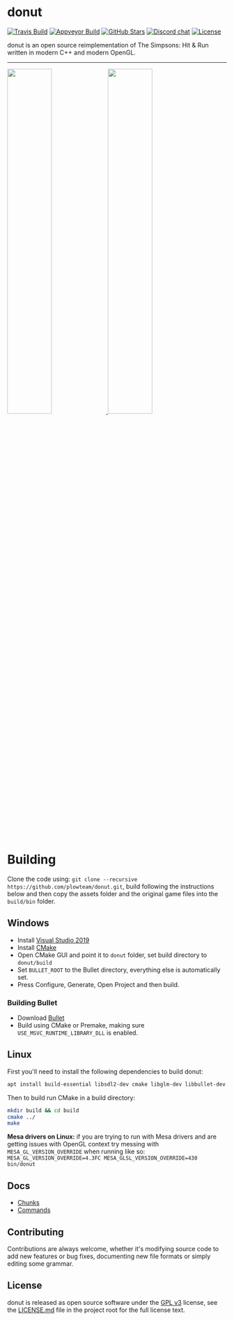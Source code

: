 # donut

[![Travis Build](https://img.shields.io/travis/com/plowteam/donut?logo=travis)](https://travis-ci.com/plowteam/donut)
[![Appveyor Build](https://img.shields.io/appveyor/ci/handsomematt/donut?logo=appveyor)](https://ci.appveyor.com/project/handsomematt/donut)
[![GitHub Stars](https://img.shields.io/github/stars/plowteam/donut?logo=github)](https://github.com/plowteam/donut/stargazers)
[![Discord chat](https://img.shields.io/discord/611594006803120148?logo=discord&logoColor=white)](https://discord.gg/xpdbWzG)
[![License](https://img.shields.io/github/license/plowteam/donut)](LICENSE.md)

donut is an open source reimplementation of The Simpsons: Hit & Run written in modern C++ and modern OpenGL.

---

<a href="https://files.facepunch.com/Layla/2019/August/11/2019-08-09_22-12-28.png">
    <img src="https://files.facepunch.com/Layla/2019/August/11/2019-08-09_22-12-28.png" width="45%">
</a>
<a href="https://files.facepunch.com/Layla/2019/August/11/2019-08-09_22-11-26.png">
    <img src="https://files.facepunch.com/Layla/2019/August/11/2019-08-09_22-11-26.png" width="45%">
</a>

# Building

Clone the code using: `git clone --recursive https://github.com/plowteam/donut.git`, build following the instructions below and then copy the assets folder and the original game files into the `build/bin` folder.

## Windows

* Install [Visual Studio 2019](https://visualstudio.microsoft.com/downloads/)
* Install [CMake](https://cmake.org/download/)
* Open CMake GUI and point it to `donut` folder, set build directory to `donut/build`
* Set `BULLET_ROOT` to the Bullet directory, everything else is automatically set.
* Press Configure, Generate, Open Project and then build.

### Building Bullet

* Download [Bullet](https://github.com/bulletphysics/bullet3)
* Build using CMake or Premake, making sure `USE_MSVC_RUNTIME_LIBRARY_DLL` is enabled.

## Linux

First you'll need to install the following dependencies to build donut:

```bash
apt install build-essential libsdl2-dev cmake libglm-dev libbullet-dev libopenal-dev
```

Then to build run CMake in a build directory:

```bash
mkdir build && cd build
cmake ../
make
```

**Mesa drivers on Linux:** if you are trying to run with Mesa drivers and are getting issues with OpenGL context try messing with `MESA_GL_VERSION_OVERRIDE` when running like so: `MESA_GL_VERSION_OVERRIDE=4.3FC MESA_GLSL_VERSION_OVERRIDE=430 bin/donut`

## Docs
* [Chunks](dev/Chunks.md)
* [Commands](dev/Commands.md)

## Contributing
Contributions are always welcome, whether it's modifying source code to add new
features or bug fixes, documenting new file formats or simply editing some
grammar.

## License
donut is released as open source software under the [GPL v3](https://opensource.org/licenses/gpl-3.0.html)
license, see the [LICENSE.md](./LICENSE.md) file in the project root for the full license text.
